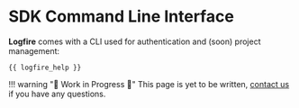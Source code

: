 # SDK Command Line Interface

**Logfire** comes with a CLI used for authentication and (soon) project management:

```
{{ logfire_help }}
```

!!! warning "🚧 Work in Progress 🚧"
    This page is yet to be written, [contact us](../../help.md) if you have any questions.
